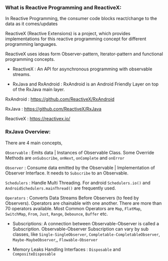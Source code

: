 ### What is Reactive Programming and ReactiveX:
In Reactive Programming, the consumer code blocks react/change to the data as it comes/updates 

ReactiveX (Reactive Extensions) is a project, which provides implementations for this reactive programming concept for different programming languages.

ReactiveX uses ideas form Observer-pattern, Iterator-pattern and functional programming concepts.


* ReactiveX : An API for asynchronous programming with observable streams.

* RxJava and RxAndroid : RxAndroid is an Android Friendly Layer on top of the RxJava main layer.

RxAndroid : https://github.com/ReactiveX/RxAndroid

RxJava : https://github.com/ReactiveX/RxJava

ReactiveX : https://reactivex.io/

### RxJava Overview:
There are 4 main concepts, 

`Observable` : Emits data | Instances of Observable Class. Some Override Methods are `onSubscribe`, `onNext`, `onComplete` and `onError`

`Observer` : Consume data emitted by the Observable | Implementation of Observer Interface. It needs to `Subscribe` to an Observable.  

`Schedulers` : Handle Multi Threading. For android `Schedulers.io()` and `AndroidSchedulers.mainThread()` are frequently used.

`Operators` : Converts Data Streams Before Observers (to feed by Observers). Operators are chainable with one another. There are more than 70 operators available. Most Common Operators are `Map`, `FlatMap`, `SwitchMap`, `From`, `Just`, `Range`, `Debounce`, `Buffer` etc.

* Subscriptions: A connection between  Observable-Observer is called a Subscription. Observable-Observer Subscription can vary by sub classes,  like `Single-SingleObserver`, `Completable-CompletableObserver`, `Maybe-MaybeObserver`,, `Flowable-Observer`

* Memory Leaks Handling Interfaces : `Disposable` and `CompositeDisposable`